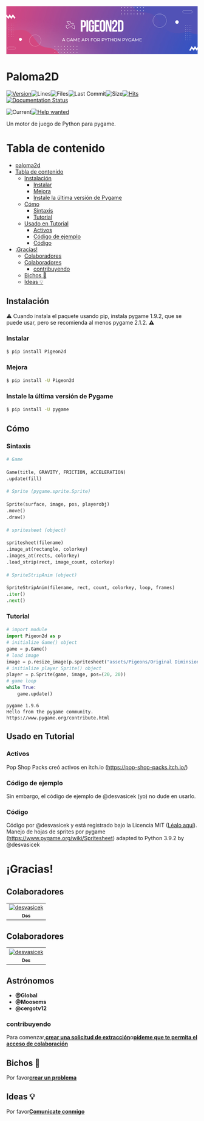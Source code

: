 <center><img src="Pigeon2d.png"></center>

# Paloma2D

[![Version](https://img.shields.io/pypi/v/Pigeon2D)](https://pypi.org/project/Pigeon2D/)![Lines](https://img.shields.io/tokei/lines/github/desvasicek/Pigeon2D)![Files](https://img.shields.io/github/directory-file-count/desvasicek/Pigeon2D)![Last Commit](https://img.shields.io/github/last-commit/desvasicek/Pigeon2D)![Size](https://img.shields.io/github/languages/code-size/desvasicek/Pigeon2D)[![Hits](https://hits.sh/github.com/desvasicek/Pigeon2D/hits.svg)](https://github.com/desvasicek/Pigeon2D)[![Documentation Status](https://readthedocs.org/projects/pigeon2d/badge/?version=latest)](https://pigeon2d.readthedocs.io/en/latest/?badge=latest)

![Current](https://img.shields.io/badge/currently-in%20progress-red)[![Help wanted](https://img.shields.io/badge/-help--wanted-yellow)](https://github.com/desvasicek/Pigeon2D/pulls)

Un motor de juego de Python para pygame.

# Tabla de contenido

-   [paloma2d](#pigeon2d)
-   [Tabla de contenido](#table-of-contents)
    -   [Instalación](#installation)
        -   [Instalar](#install)
        -   [Mejora](#upgrade)
        -   [Instale la última versión de Pygame](#install-pygame-newest-version)
    -   [Cómo](#how-to)
        -   [Sintaxis](#syntax)
        -   [Tutorial](#tutorial)
    -   [Usado en Tutorial](#used-in-tutorial)
        -   [Activos](#assets)
        -   [Código de ejemplo](#example-code)
        -   [Código](#code)
-   [¡Gracias!](#thank-you)
    -   [Colaboradores](#collaborators)
    -   [Colaboradores](#contributors)
        -   [contribuyendo](#contributing)
    -   [Bichos 🐛️](#bugs)
    -   [Ideas 💡️](#ideas)

## Instalación

⚠️ Cuando instala el paquete usando pip, instala pygame 1.9.2, que se puede usar, pero se recomienda al menos pygame 2.1.2. ⚠️

### Instalar

```bash
$ pip install Pigeon2d
```

### Mejora

```bash
$ pip install -U Pigeon2d
```

### Instale la última versión de Pygame

```bash
$ pip install -U pygame
```

## Cómo

### Sintaxis

```python
# Game

Game(title, GRAVITY, FRICTION, ACCELERATION)
.update(fill)

# Sprite (pygame.sprite.Sprite)

Sprite(surface, image, pos, playerobj)
.move()
.draw()

# spritesheet (object)

spritesheet(filename)
.image_at(rectangle, colorkey)
.images_at(rects, colorkey)
.load_strip(rect, image_count, colorkey)

# SpriteStripAnim (object)

SpriteStripAnim(filename, rect, count, colorkey, loop, frames)
.iter()
.next()

```

### Tutorial

```python
# import module
import Pigeon2d as p
# initialize Game() object
game = p.Game()
# load image
image = p.resize_image(p.spritesheet("assets/Pigeons/Original Diminsions/Pigeon Sprite Sheet.png").image_at((0, 16, 16, 16)))
# initialize player Sprite() object
player = p.Sprite(game, image, pos=(20, 20))
# game loop
while True:
    game.update()

```

    pygame 1.9.6
    Hello from the pygame community. https://www.pygame.org/contribute.html

## Usado en Tutorial

### Activos

Pop Shop Packs creó activos en itch.io (<https://pop-shop-packs.itch.io/>)

### Código de ejemplo

Sin embargo, el código de ejemplo de @desvasicek (yo) no dude en usarlo.

### Código

Código por @desvasicek y está registrado bajo la Licencia MIT ([Léalo aquí](https://github.com/desvasicek/Pigeon2D/blob/main/LICENSE)).
Manejo de hojas de sprites por pygame (<https://www.pygame.org/wiki/Spritesheet>) adapted to Python 3.9.2 by @desvasicek

# ¡Gracias!

## Colaboradores

<!-- readme: collaborators -start -->

<table>
<tr>
    <td align="center">
        <a href="https://github.com/desvasicek">
            <img src="https://avatars.githubusercontent.com/u/84301435?v=4" width="100;" alt="desvasicek"/>
            <br />
            <sub><b>Des</b></sub>
        </a>
    </td></tr>
</table>
<!-- readme: collaborators -end -->

## Colaboradores

<!-- readme: contributors -start -->

<table>
<tr>
    <td align="center">
        <a href="https://github.com/desvasicek">
            <img src="https://avatars.githubusercontent.com/u/84301435?v=4" width="100;" alt="desvasicek"/>
            <br />
            <sub><b>Des</b></sub>
        </a>
    </td></tr>
</table>
<!-- readme: contributors -end -->

## Astrónomos

-   **@Global**
-   **@Moosems**
-   **@cergotv12**

### contribuyendo

Para comenzar,[**crear una solicitud de extracción**](https://github.com/desvasicek/Pigeon2D/pulls)o[**pídeme que te permita el acceso de colaboración**](https://github.com/desvasicek/Pigeon2D/discussions/2)

## Bichos 🐛️

Por favor[**crear un problema**](https://github.com/desvasicek/Pigeon2D/issues)

## Ideas 💡️

Por favor[**Comunicate conmigo**](https://github.com/desvasicek/Pigeon2D/discussions/1)
